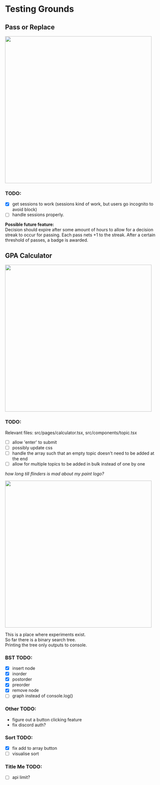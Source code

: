 # Testing Grounds

## Pass or Replace

<img src=https://github.com/lefth-nd/t3-test/assets/74050386/2830dcd1-b733-40f6-b6ae-3c76bfd18163 width="480" />

### TODO:

- [x] get sessions to work (sessions kind of work, but users go incognito to avoid block)
- [ ] handle sessions properly.

**Possible future feature:**  
Decision should expire after some amount of hours to allow for a decision streak to occur for passing. Each pass nets +1 to the streak. After a certain threshold of passes, a badge is awarded.

## GPA Calculator

<img src=https://github.com/lefth-nd/t3-test/assets/74050386/f4c2bf79-7f6d-4102-ac5e-2531f49ec108 width="480" />

### TODO:

Relevant files: src/pages/calculator.tsx, src/components/topic.tsx

- [ ] allow 'enter' to submit
- [ ] possibly update css
- [ ] handle the array such that an empty topic doesn't need to be added at the end
- [ ] allow for multiple topics to be added in bulk instead of one by one

_how long till flinders is mad about my paint logo?_

<img src=https://github.com/lefth-nd/t3-test/assets/74050386/d046fdf7-9701-4760-a7b8-0683bc079714 width="480" />

This is a place where experiments exist.  
So far there is a binary search tree.  
Printing the tree only outputs to console.

### BST TODO:

- [x] insert node
- [x] inorder
- [x] postorder
- [x] preorder
- [x] remove node
- [ ] graph instead of console.log()

### Other TODO:

- figure out a button clicking feature
- fix discord auth?

### Sort TODO:

- [x] fix add to array button
- [ ] visualise sort

### Title Me TODO:

- [ ] api limit?
